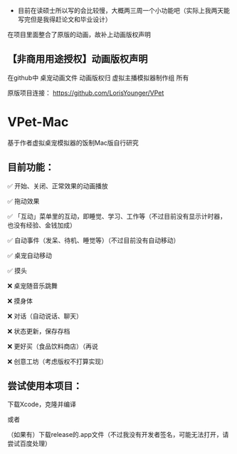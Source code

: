 * 目前在读硕士所以写的会比较慢，大概两三周一个小功能吧（实际上我两天能写完但是我得赶论文和毕业设计）


在项目里面整合了原版的动画，故补上动画版权声明

## 【非商用用途授权】动画版权声明

在github中 桌宠动画文件 动画版权归 虚拟主播模拟器制作组 所有

原版项目连接： https://github.com/LorisYounger/VPet


#  VPet-Mac

基于作者虚拟桌宠模拟器的饭制Mac版自行研究

## 目前功能：

✅ 开始、关闭、正常效果的动画播放

✅ 拖动效果

✅ 「互动」菜单里的互动，即睡觉、学习、工作等（不过目前没有显示计时器，也没有经验、金钱加成）

✅ 自动事件（发呆、待机、睡觉等）（不过目前没有自动移动）

✅ 桌宠自动移动

✅ 摸头

❌ 桌宠随音乐跳舞

❌ 摸身体

❌ 对话（自动说话、聊天）

❌ 状态更新，保存存档

❌ 更好买（食品饮料商店）（再说

❌ 创意工坊（考虑版权不打算实现）



## 尝试使用本项目：

下载Xcode，克隆并编译

或者 

（如果有）下载release的.app文件（不过我没有开发者签名，可能无法打开，请尝试百度处理）



